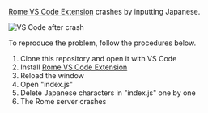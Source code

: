 [Rome VS Code Extension](https://marketplace.visualstudio.com/items?itemName=rome.rome) crashes by inputting Japanese.

![VS Code after crash](https://i.gyazo.com/b15f4ebb6e43a7d9bee519a97a5971b3.png)

To reproduce the problem, follow the procedures below.

1. Clone this repository and open it with VS Code
2. Install [Rome VS Code Extension](https://marketplace.visualstudio.com/items?itemName=rome.rome)
3. Reload the window
4. Open "index.js"
5. Delete Japanese characters in "index.js" one by one
6. The Rome server crashes

